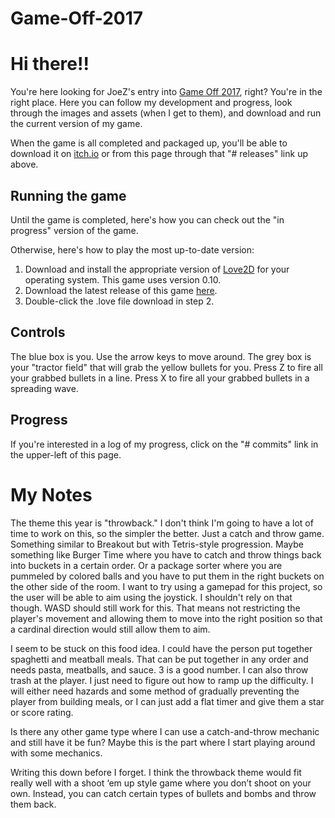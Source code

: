 # Game-Off-2017

# Hi there!!
You're here looking for JoeZ's entry into [Game Off 2017](https://itch.io/jam/game-off-2017), right? You're in the right place. Here you can follow my development and progress, look through the images and assets (when I get to them), and download and run the current version of my game.

When the game is all completed and packaged up, you'll be able to download it on [itch.io](http://itch.io/) or from this page through that "# releases" link up above.

## Running the game
Until the game is completed, here's how you can check out the "in progress" version of the game.

Otherwise, here's how to play the most up-to-date version:
1. Download and install the appropriate version of [Love2D](http://love2d.org/) for your operating system. This game uses version 0.10.
2. Download the latest release of this game [here](https://github.com/joedono/Game-Off-2017/releases).
3. Double-click the .love file download in step 2.

## Controls
The blue box is you. Use the arrow keys to move around. The grey box is your "tractor field" that will grab the yellow bullets for you. Press Z to fire all your grabbed bullets in a line. Press X to fire all your grabbed bullets in a spreading wave.

## Progress
If you're interested in a log of my progress, click on the "# commits" link in the upper-left of this page.

# My Notes
The theme this year is "throwback." I don't think I'm going to have a lot of time to work on this, so the simpler the better. Just a catch and throw game. Something similar to Breakout but with Tetris-style progression. Maybe something like Burger Time where you have to catch and throw things back into buckets in a certain order. Or a package sorter where you are pummeled by colored balls and you have to put them in the right buckets on the other side of the room. I want to try using a gamepad for this project, so the user will be able to aim using the joystick. I shouldn't rely on that though. WASD should still work for this. That means not restricting the player's movement and allowing them to move into the right position so that a cardinal direction would still allow them to aim.

I seem to be stuck on this food idea. I could have the person put together spaghetti and meatball meals. That can be put together in any order and needs pasta, meatballs, and sauce. 3 is a good number. I can also throw trash at the player. I just need to figure out how to ramp up the difficulty. I will either need hazards and some method of gradually preventing the player from building meals, or I can just add a flat timer and give them a star or score rating.

Is there any other game type where I can use a catch-and-throw mechanic and still have it be fun? Maybe this is the part where I start playing around with some mechanics.

Writing this down before I forget. I think the throwback theme would fit really well with a shoot ‘em up style game where you don’t shoot on your own. Instead, you can catch certain types of bullets and bombs and throw them back.

